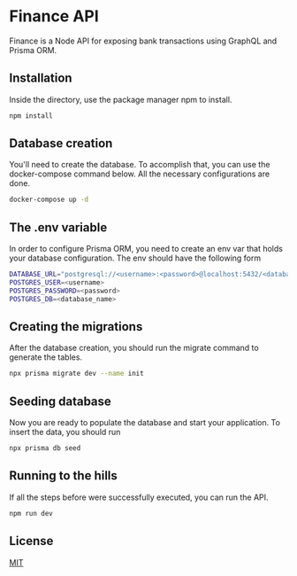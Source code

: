 # Finance API

Finance is a Node API for exposing bank transactions using GraphQL and Prisma ORM.

## Installation

Inside the directory, use the package manager npm to install.

```bash
npm install
```

## Database creation

You'll need to create the database. To accomplish that, you can use the docker-compose command below. All the necessary configurations are done.

```bash
docker-compose up -d
```

## The .env variable

In order to configure Prisma ORM, you need to create an env var that holds your database configuration. The env should have the following form

```bash
DATABASE_URL="postgresql://<username>:<password>@localhost:5432/<database_name>?schema=public"
POSTGRES_USER=<username>
POSTGRES_PASSWORD=<password>
POSTGRES_DB=<database_name>
```

## Creating the migrations

After the database creation, you should run the migrate command to generate the tables.

```bash
npx prisma migrate dev --name init
```

## Seeding database

Now you are ready to populate the database and start your application. To insert the data, you should run

```bash
npx prisma db seed
```


## Running to the hills

If all the steps before were successfully executed, you can run the API.

```bash
npm run dev
```


## License

[MIT](https://choosealicense.com/licenses/mit/)